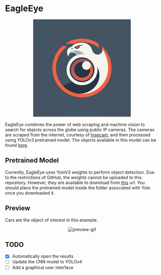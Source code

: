 # EagleEye

<p align="center">
  <img alt="logo" src="examples/logo.jpeg" width=320 />
</p>

EagleEye combines the power of web scraping and machine vision to search for objects across the globe using public IP cameras. The cameras are scraped from the internet, courtesy of [Insecam](http://insecam.org), and then processed using YOLOv3 pretrained model. The objects available in this model can be found [here](https://github.com/pjreddie/darknet/blob/master/data/coco.names).

## Pretrained Model
Currently, EagleEye uses YoloV3 weights to perform object detection. Due to the restrictions of GitHub, the weights cannot be uploaded to this repository. However, they are available to download from [this](https://pjreddie.com/media/files/yolov3.weights) url. You should place the pretrained model inside the folder associated with Yolo once you downloaded it.

## Preview
Cars are the object of interest in this example:
<p align="center">
  <img alt="preview-gif" src="examples/preview.gif" />
</p>

## TODO
- [X] Automatically open the results
- [ ] Update the CNN model to YOLOv4
- [ ] Add a graphical user interface
